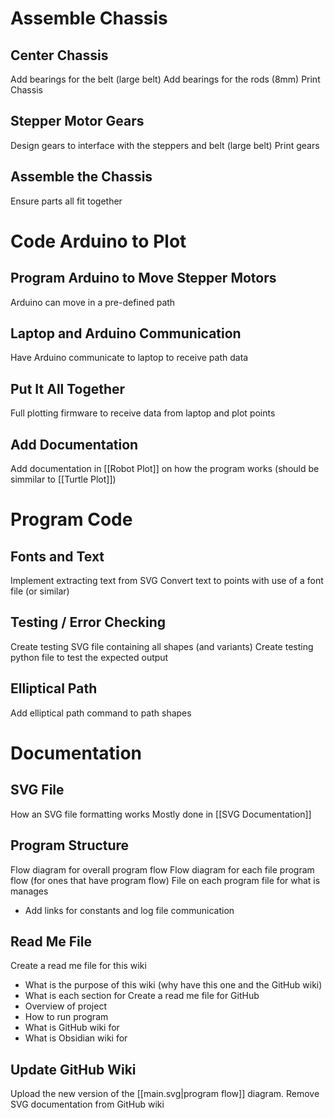 # Assemble Chassis
## Center Chassis
Add bearings for the belt (large belt)
Add bearings for the rods (8mm)
Print Chassis

## Stepper Motor Gears
Design gears to interface with the steppers and belt (large belt)
Print gears

## Assemble the Chassis
Ensure parts all fit together

# Code Arduino to Plot
## Program Arduino to Move Stepper Motors
Arduino can move in a pre-defined path

## Laptop and Arduino Communication
Have Arduino communicate to laptop to receive path data

## Put It All Together
Full plotting firmware to receive data from laptop and plot points

## Add Documentation
Add documentation in [[Robot Plot]] on how the program works (should be simmilar to [[Turtle Plot]])

# Program Code
## Fonts and Text
Implement extracting text from SVG
Convert text to points with use of a font file (or similar)

## Testing / Error Checking
Create testing SVG file containing all shapes (and variants)
Create testing python file to test the expected output

## Elliptical Path
Add elliptical path command to path shapes

# Documentation
## SVG File
How an SVG file formatting works
	Mostly done in [[SVG Documentation]]

## Program Structure
Flow diagram for overall program flow
Flow diagram for each file program flow (for ones that have program flow)
File on each program file for what is manages
- Add links for constants and log file communication

## Read Me File
Create a read me file for this wiki
- What is the purpose of this wiki (why have this one and the GitHub wiki)
- What is each section for
Create a read me file for GitHub
- Overview of project
- How to run program
- What is GitHub wiki for
- What is Obsidian wiki for

## Update GitHub Wiki
Upload the new version of the [[main.svg|program flow]] diagram.
Remove SVG documentation from GitHub wiki